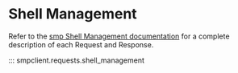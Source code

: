 # Shell Management

Refer to the [smp Shell Management documentation](https://jphutchins.github.io/smp/latest/shell_management/)
for a complete description of each Request and Response.

::: smpclient.requests.shell_management